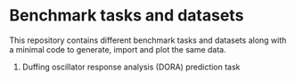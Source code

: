# Benchmark tasks and datasets

This repository contains different benchmark tasks and datasets along with a minimal code to generate, import and plot the same data.

1. Duffing oscillator response analysis (DORA) prediction task
